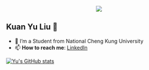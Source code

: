 <p align="center"><img src="https://i.imgur.com/A6bWGFl.gif"/></p>

## Kuan Yu Liu 🌻
- 🔭 I’m a Student from National Cheng Kung University
- 📫 **How to reach me**: [LinkedIn](https://www.linkedin.com/in/kuan-yu-liu-b24962301/)

[![Yu's GitHub stats](https://github-readme-stats.vercel.app/api?username=12yuuuu&show_icons=true&theme=catppuccin_mocha)](https://github.com/anuraghazra/github-readme-stats)

